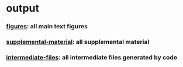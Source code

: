 # output

### [figures](https://github.com/hputnam/Meth_Compare/tree/master/output/figures): all main text figures

### [supplemental-material](https://github.com/hputnam/Meth_Compare/tree/master/output/supplemental-material): all supplemental material

### [intermediate-files](https://github.com/hputnam/Meth_Compare/tree/master/output/intermediate-files): all intermediate files generated by code
